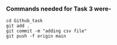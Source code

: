 ### Commands needed for Task 3 were-
```
cd Github_task
git add .
git commit -m "adding csv file"
git push -f origin main
```
